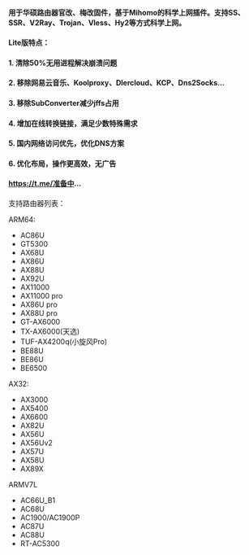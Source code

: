 #### 用于华硕路由器官改、梅改固件，基于Mihomo的科学上网插件。支持SS、SSR、V2Ray、Trojan、Vless、Hy2等方式科学上网。

#### Lite版特点：
#### 1. 清除50%无用进程解决崩溃问题
#### 2. 移除网易云音乐、Koolproxy、Dlercloud、KCP、Dns2Socks...
#### 3. 移除SubConverter减少jffs占用
#### 4. 增加在线转换链接，满足少数特殊需求
#### 5. 国内网络访问优先，优化DNS方案
#### 6. 优化布局，操作更高效，无广告


#### https://t.me/准备中...



支持路由器列表：

ARM64:
- AC86U
- GT5300
- AX68U
- AX86U
- AX88U
- AX92U
- AX11000
- AX11000 pro
- AX86U pro
- AX88U pro
- GT-AX6000
- TX-AX6000(天选)
- TUF-AX4200q(小旋风Pro)
- BE88U
- BE86U
- BE6500

AX32: 
- AX3000
- AX5400
- AX6600
- AX82U
- AX56U
- AX56Uv2
- AX57U
- AX58U
- AX89X

ARMV7L
- AC66U_B1
- AC68U
- AC1900/AC1900P
- AC87U
- AC88U
- RT-AC5300
